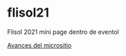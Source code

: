 # flisol21
Flisol 2021 mini page dentro de eventol

[Avances del micrositio](https://kaenovsky.github.io/flisol21/index.html)
